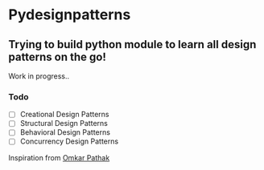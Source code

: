 
Pydesignpatterns
================

## Trying to build python module to learn all design patterns on the go!  

Work in progress..

### Todo

- [ ] Creational Design Patterns  
- [ ] Structural Design Patterns  
- [ ] Behavioral Design Patterns  
- [ ] Concurrency Design Patterns  

Inspiration from [Omkar Pathak](https://github.com/OmkarPathak)